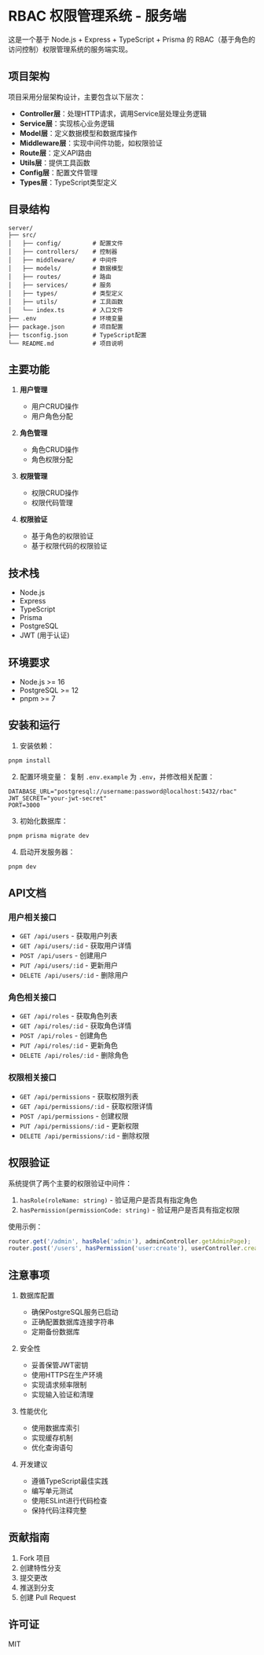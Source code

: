# RBAC 权限管理系统 - 服务端

这是一个基于 Node.js + Express + TypeScript + Prisma 的 RBAC（基于角色的访问控制）权限管理系统的服务端实现。

## 项目架构

项目采用分层架构设计，主要包含以下层次：

- **Controller层**：处理HTTP请求，调用Service层处理业务逻辑
- **Service层**：实现核心业务逻辑
- **Model层**：定义数据模型和数据库操作
- **Middleware层**：实现中间件功能，如权限验证
- **Route层**：定义API路由
- **Utils层**：提供工具函数
- **Config层**：配置文件管理
- **Types层**：TypeScript类型定义

## 目录结构

```
server/
├── src/
│   ├── config/         # 配置文件
│   ├── controllers/    # 控制器
│   ├── middleware/     # 中间件
│   ├── models/         # 数据模型
│   ├── routes/         # 路由
│   ├── services/       # 服务
│   ├── types/          # 类型定义
│   ├── utils/          # 工具函数
│   └── index.ts        # 入口文件
├── .env                # 环境变量
├── package.json        # 项目配置
├── tsconfig.json       # TypeScript配置
└── README.md           # 项目说明
```

## 主要功能

1. **用户管理**
   - 用户CRUD操作
   - 用户角色分配

2. **角色管理**
   - 角色CRUD操作
   - 角色权限分配

3. **权限管理**
   - 权限CRUD操作
   - 权限代码管理

4. **权限验证**
   - 基于角色的权限验证
   - 基于权限代码的权限验证

## 技术栈

- Node.js
- Express
- TypeScript
- Prisma
- PostgreSQL
- JWT (用于认证)

## 环境要求

- Node.js >= 16
- PostgreSQL >= 12
- pnpm >= 7

## 安装和运行

1. 安装依赖：
```bash
pnpm install
```

2. 配置环境变量：
复制 `.env.example` 为 `.env`，并修改相关配置：
```env
DATABASE_URL="postgresql://username:password@localhost:5432/rbac"
JWT_SECRET="your-jwt-secret"
PORT=3000
```

3. 初始化数据库：
```bash
pnpm prisma migrate dev
```

4. 启动开发服务器：
```bash
pnpm dev
```

## API文档

### 用户相关接口

- `GET /api/users` - 获取用户列表
- `GET /api/users/:id` - 获取用户详情
- `POST /api/users` - 创建用户
- `PUT /api/users/:id` - 更新用户
- `DELETE /api/users/:id` - 删除用户

### 角色相关接口

- `GET /api/roles` - 获取角色列表
- `GET /api/roles/:id` - 获取角色详情
- `POST /api/roles` - 创建角色
- `PUT /api/roles/:id` - 更新角色
- `DELETE /api/roles/:id` - 删除角色

### 权限相关接口

- `GET /api/permissions` - 获取权限列表
- `GET /api/permissions/:id` - 获取权限详情
- `POST /api/permissions` - 创建权限
- `PUT /api/permissions/:id` - 更新权限
- `DELETE /api/permissions/:id` - 删除权限

## 权限验证

系统提供了两个主要的权限验证中间件：

1. `hasRole(roleName: string)` - 验证用户是否具有指定角色
2. `hasPermission(permissionCode: string)` - 验证用户是否具有指定权限

使用示例：
```typescript
router.get('/admin', hasRole('admin'), adminController.getAdminPage);
router.post('/users', hasPermission('user:create'), userController.createUser);
```

## 注意事项

1. 数据库配置
   - 确保PostgreSQL服务已启动
   - 正确配置数据库连接字符串
   - 定期备份数据库

2. 安全性
   - 妥善保管JWT密钥
   - 使用HTTPS在生产环境
   - 实现请求频率限制
   - 实现输入验证和清理

3. 性能优化
   - 使用数据库索引
   - 实现缓存机制
   - 优化查询语句

4. 开发建议
   - 遵循TypeScript最佳实践
   - 编写单元测试
   - 使用ESLint进行代码检查
   - 保持代码注释完整

## 贡献指南

1. Fork 项目
2. 创建特性分支
3. 提交更改
4. 推送到分支
5. 创建 Pull Request

## 许可证

MIT 